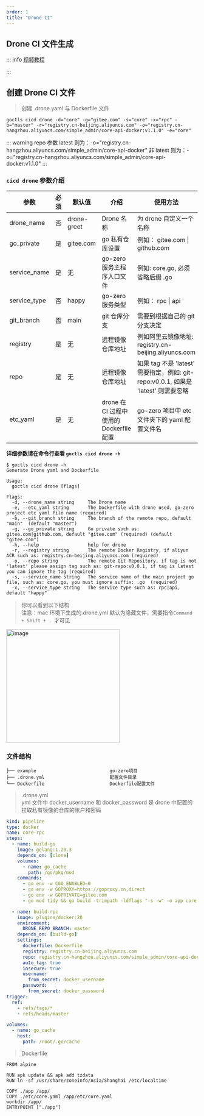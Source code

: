 ```yaml
---
order: 1
title: "Drone CI"
---
```


## Drone CI 文件生成

::: info
[视频教程](https://www.bilibili.com/video/BV1ZN411b7sp)

<BiliBili bvid="BV1ZN411b7sp" />
:::

## 创建 Drone CI 文件

> 创建 .drone.yaml 与 Dockerfile 文件

```shell
goctls cicd drone -d="core" -g="gitee.com" -s="core" -x="rpc" -b="master" -r="registry.cn-beijing.aliyuncs.com" -o="registry.cn-hangzhou.aliyuncs.com/simple_admin/core-api-docker:v1.1.0" -e="core"
```

::: warning
repo 参数
latest 则为：-o="registry.cn-hangzhou.aliyuncs.com/simple_admin/core-api-docker"
非 latest 则为：-o="registry.cn-hangzhou.aliyuncs.com/simple_admin/core-api-docker:v1.1.0"
:::

### `cicd drone` 参数介绍

| 参数         | 必须 | 默认值       | 介绍                                     | 使用方法                                                                           |
| ------------ | ---- | ------------ | ---------------------------------------- | ---------------------------------------------------------------------------------- |
| drone_name   | 否   | drone\-greet | Drone 名称                               | 为 drone 自定义一个名称                                                            |
| go_private   | 是   | gitee.com    | go 私有仓库设置                          | 例如： gitee.com \| github.com                                                     |
| service_name | 是   | 无           | go-zero 服务主程序入口文件               | 例如: core.go, 必须省略后缀 .go                                                    |
| service_type | 否   | happy        | go-zero 服务类型                         | 例如： rpc \| api                                                                  |
| git_branch   | 否   | main         | git 仓库分支                             | 需要到根据自己的 git 分支决定                                                      |
| registry     | 是   | 无           | 远程镜像仓库地址                         | 例如阿里云镜像地址: registry.cn-beijing.aliyuncs.com                               |
| repo         | 是   | 无           | 远程镜像仓库地址                         | 如果 tag 不是 'latest' 需要指定，例如: git-repo:v0.0.1, 如果是 'latest' 则需要忽略 |
| etc_yaml     | 是   | 无           | drone 在 CI 过程中使用的 Dockerfile 配置 | go-zero 项目中 etc 文件夹下的 yaml 配置文件名                                      |

**详细参数请在命令行查看 `goctls cicd drone -h`**

```shell
$ goctls cicd drone -h
Generate Drone yaml and Dockerfile

Usage:
  goctls cicd drone [flags]

Flags:
  -d, --drone_name string     The Drone name
  -e, --etc_yaml string       The Dockerfile with drone used, go-zero project etc yaml file name (required)
  -b, --git_branch string     The branch of the remote repo, default "main"  (default "master")
  -g, --go_private string     Go private such as: gitee.com|github.com, default "gitee.com" (required) (default "gitee.com")
  -h, --help                  help for drone
  -r, --registry string       The remote Docker Registry, if aliyun ACR such as: registry.cn-beijing.aliyuncs.com (required)
  -o, --repo string           The remote Git Repository, if tag is not 'latest' please assign tag such as: git-repo:v0.0.1, if tag is latest you can ignore the tag (required)
  -s, --service_name string   The service name of the main project go file, such as: core.go, you must ignore suffix: .go  (required)
  -x, --service_type string   The service type such as: rpc|api, default "happy"
```

> 你可以看到以下结构 <br>
> 注意：mac 环境下生成的.drone.yml 默认为隐藏文件，需要指令`Command + Shift + . `才可见

<img width="298" alt="image" src="https://github.com/suyuan32/simple-admin-doc/assets/5540291/ff0ee451-bccd-4783-a92c-2a59f1a834a7">

### 文件结构

```text
├── example                           go-zero项目
├── .drone.yml                        配置文件目录
└── Dockerfile                        Dockerfile配置文件
```

> .drone.yml <br>
> yml 文件中 docker_username 和 docker_password 是 drone 中配置的拉取私有镜像的仓库的账户和密码

```yaml
kind: pipeline
type: docker
name: core-rpc
steps:
  - name: build-go
    image: golang:1.20.3
    depends_on: [clone]
    volumes:
      - name: go_cache
        path: /go/pkg/mod
    commands:
      - go env -w CGO_ENABLED=0
      - go env -w GOPROXY=https://goproxy.cn,direct
      - go env -w GOPRIVATE=gitee.com
      - go mod tidy && go build -trimpath -ldflags "-s -w" -o app core.go

  - name: build-rpc
    image: plugins/docker:20
    environment:
      DRONE_REPO_BRANCH: master
    depends_on: [build-go]
    settings:
      dockerfile: Dockerfile
      registry: registry.cn-beijing.aliyuncs.com
      repo: registry.cn-hangzhou.aliyuncs.com/simple_admin/core-api-docker:v1.1.0
      auto_tag: true
      insecure: true
      username:
        from_secret: docker_username
      password:
        from_secret: docker_password
trigger:
  ref:
    - refs/tags/*
    - refs/heads/master

volumes:
  - name: go_cache
    host:
      path: /root/.go/cache
```

> Dockerfile

```Dockefile
FROM alpine

RUN apk update && apk add tzdata
RUN ln -sf /usr/share/zoneinfo/Asia/Shanghai /etc/localtime

COPY ./app /app/
COPY ./etc/core.yaml /app/etc/core.yaml
workdir /app/
ENTRYPOINT ["./app"]
```
